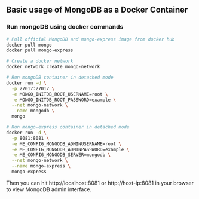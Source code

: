 ## Basic usage of MongoDB as a Docker Container

### Run mongoDB using docker commands

```bash
# Pull official MongoDB and mongo-express image from docker hub
docker pull mongo
docker pull mongo-express

# Create a docker network
docker network create mongo-network

# Run mongoDB container in detached mode
docker run -d \
  -p 27017:27017 \
  -e MONGO_INITDB_ROOT_USERNAME=root \
  -e MONGO_INITDB_ROOT_PASSWORD=example \
  --net mongo-network \
  --name mongodb \
  mongo

# Run mongo-express container in detached mode
docker run -d \
  -p 8081:8081 \
  -e ME_CONFIG_MONGODB_ADMINUSERNAME=root \
  -e ME_CONFIG_MONGODB_ADMINPASSWORD=example \
  -e ME_CONFIG_MONGODB_SERVER=mongodb \
  --net mongo-network \
  --name mongo-express \
  mongo-express
```

Then you can hit http://localhost:8081 or http://host-ip:8081 in your browser to view MongoDB admin interface.

